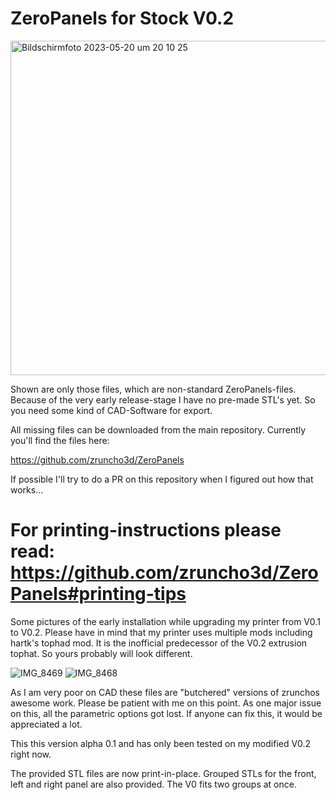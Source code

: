 # ZeroPanels for Stock V0.2

<img width="535" alt="Bildschirm­foto 2023-05-20 um 20 10 25" src="https://github.com/adooze/ZeroPanels_for_Stock_V0.2/assets/113441906/232c616a-7a28-4c25-9eaf-2502cde55d02">


Shown are only those files, which are non-standard ZeroPanels-files. Because of the very early release-stage I have no pre-made STL's yet. So you need some kind of CAD-Software for export.

All missing files can be downloaded from the main repository. Currently you'll find the files here: 

https://github.com/zruncho3d/ZeroPanels

If possible I'll try to do a PR on this repository when I figured out how that works...

# For printing-instructions please read: https://github.com/zruncho3d/ZeroPanels#printing-tips

Some pictures of the early installation while upgrading my printer from V0.1 to V0.2. Please have in mind that my printer uses multiple mods including hartk's tophad mod. It is the inofficial predecessor of the V0.2 extrusion tophat. So yours probably will look different.

![IMG_8469](https://github.com/adooze/ZeroPanels_for_Stock_V0.2/assets/113441906/d3b4f7b2-866d-4edc-b749-d1927ae0bd49)
![IMG_8468](https://github.com/adooze/ZeroPanels_for_Stock_V0.2/assets/113441906/91ce1cd1-50f3-42b5-8f8b-087e5f4666eb)


As I am very poor on CAD these files are "butchered" versions of zrunchos awesome work. Please be patient with me on this point. As one major issue on this, all the parametric options got lost. If anyone can fix this, it would be appreciated a lot.

This this version alpha 0.1 and has only been tested on my modified V0.2 right now.

The provided STL files are now print-in-place. Grouped STLs for the front, left and right panel are also provided. The V0 fits two groups at once.

